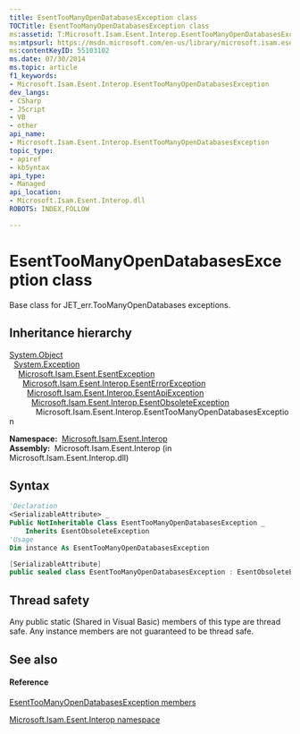 ```yaml
---
title: EsentTooManyOpenDatabasesException class
TOCTitle: EsentTooManyOpenDatabasesException class
ms:assetid: T:Microsoft.Isam.Esent.Interop.EsentTooManyOpenDatabasesException
ms:mtpsurl: https://msdn.microsoft.com/en-us/library/microsoft.isam.esent.interop.esenttoomanyopendatabasesexception(v=EXCHG.10)
ms:contentKeyID: 55103102
ms.date: 07/30/2014
ms.topic: article
f1_keywords:
- Microsoft.Isam.Esent.Interop.EsentTooManyOpenDatabasesException
dev_langs:
- CSharp
- JScript
- VB
- other
api_name: 
- Microsoft.Isam.Esent.Interop.EsentTooManyOpenDatabasesException
topic_type: 
- apiref
- kbSyntax
api_type: 
- Managed
api_location: 
- Microsoft.Isam.Esent.Interop.dll
ROBOTS: INDEX,FOLLOW

---
```


# EsentTooManyOpenDatabasesException class

Base class for JET_err.TooManyOpenDatabases exceptions.

## Inheritance hierarchy

[System.Object](https://docs.microsoft.com/dotnet/api/system.object?redirectedfrom=MSDN)  
  [System.Exception](https://docs.microsoft.com/dotnet/api/system.exception?redirectedfrom=MSDN)  
    [Microsoft.Isam.Esent.EsentException](dn292088\(v=exchg.10\).md)  
      [Microsoft.Isam.Esent.Interop.EsentErrorException](dn274314\(v=exchg.10\).md)  
        [Microsoft.Isam.Esent.Interop.EsentApiException](dn334231\(v=exchg.10\).md)  
          [Microsoft.Isam.Esent.Interop.EsentObsoleteException](dn319668\(v=exchg.10\).md)  
            Microsoft.Isam.Esent.Interop.EsentTooManyOpenDatabasesException  

**Namespace:**  [Microsoft.Isam.Esent.Interop](hh596136\(v=exchg.10\).md)  
**Assembly:**  Microsoft.Isam.Esent.Interop (in Microsoft.Isam.Esent.Interop.dll)

## Syntax

``` vb
'Declaration
<SerializableAttribute> _
Public NotInheritable Class EsentTooManyOpenDatabasesException _
    Inherits EsentObsoleteException
'Usage
Dim instance As EsentTooManyOpenDatabasesException
```

``` csharp
[SerializableAttribute]
public sealed class EsentTooManyOpenDatabasesException : EsentObsoleteException
```

## Thread safety

Any public static (Shared in Visual Basic) members of this type are thread safe. Any instance members are not guaranteed to be thread safe.

## See also

#### Reference

[EsentTooManyOpenDatabasesException members](dn335016\(v=exchg.10\).md)

[Microsoft.Isam.Esent.Interop namespace](hh596136\(v=exchg.10\).md)

